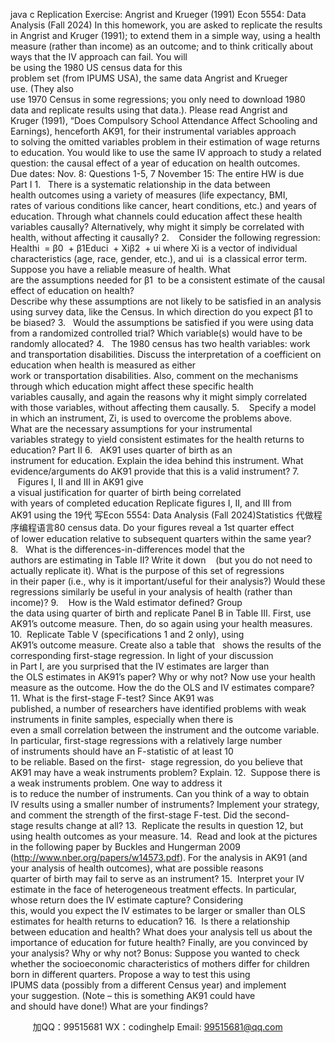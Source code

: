 java c
Replication Exercise: Angrist and Krueger (1991)
Econ 5554: Data Analysis (Fall 2024)
In this homework, you are asked to replicate the results in Angrist and Kruger (1991); to extend them in a simple way, using a health measure (rather than income) as an outcome; and to think critically about ways that the IV approach can fail. You will be using the 1980 US census data for this problem set (from IPUMS USA), the same data Angrist and Krueger use. (They also use 1970 Census in some regressions; you only need to download 1980 data and replicate results using that data.).
Please read Angrist and Kruger (1991), “Does Compulsory School Attendance Affect Schooling and Earnings), henceforth AK91, for their instrumental variables approach to solving the omitted variables problem in their estimation of wage returns to education. You would like to use the same IV approach to study a related question: the causal effect of a year of education on health outcomes.
Due dates:
Nov. 8: Questions 1-5, 7
November 15: The entire HW is due
Part I
1.   There is a systematic relationship in the data between health outcomes using a variety of measures (life
expectancy, BMI, rates of various conditions like cancer, heart conditions, etc.) and years of education.
Through what channels could education affect these health variables causally? Alternatively, why might it simply be correlated with health, without affecting it causally?
2.    Consider the following regression:
Healthi  = β0  + β1Educi  + Xiβ2  + ui
where Xi is a vector of individual characteristics (age, race, gender, etc.), and ui  is a classical error term.
Suppose you have a reliable measure of health. What are the assumptions needed for β1  to be a consistent estimate of the causal effect of education on health? Describe why these assumptions are not likely to be satisfied in an analysis using survey data, like the Census. In which direction do you expect β1 to be biased?
3.   Would the assumptions be satisfied if you were using data from a randomized controlled trial? Which variable(s) would have to be randomly allocated?
4.   The 1980 census has two health variables: work and transportation disabilities. Discuss the interpretation of a coefficient on education when health is measured as either work or transportation disabilities. Also, comment on the mechanisms through which education might affect these specific health variables causally, and again the reasons why it might simply correlated with those variables, without affecting them causally.
5.    Specify a model in which an instrument, Zi, is used to overcome the problems above. What are the
necessary assumptions for your instrumental variables strategy to yield consistent estimates for the health returns to education?
Part II
6.   AK91 uses quarter of birth as an instrument for education. Explain the idea behind this instrument. What evidence/arguments do AK91 provide that this is a valid instrument?
7.    Figures I, II and III in AK91 give a visual justification for quarter of birth being correlated with years of completed education
Replicate figures I, II, and III from AK91 using the 19代 写Econ 5554: Data Analysis (Fall 2024)Statistics
代做程序编程语言80 census data. Do your figures reveal a 1st quarter effect of lower education relative to subsequent quarters within the same year?
8.   What is the differences-in-differences model that the authors are estimating in Table II? Write it down    (but you do not need to actually replicate it). What is the purpose of this set of regressions in their paper (i.e., why is it important/useful for their analysis?) Would these regressions similarly be useful in your analysis of health (rather than income)?
9.    How is the Wald estimator defined? Group the data using quarter of birth and replicate Panel B in Table III. First, use AK91’s outcome measure. Then, do so again using your health measures.
10.  Replicate Table V (specifications 1 and 2 only), using AK91’s outcome measure. Create also a table that   shows the results of the corresponding first-stage regression. In light of your discussion in Part I, are you surprised that the IV estimates are larger than the OLS estimates in AK91’s paper? Why or why not?
Now use your health measure as the outcome. How the do the OLS and IV estimates compare?
11. What is the first-stage F-test? Since AK91 was published, a number of researchers have identified
problems with weak instruments in finite samples, especially when there is even a small correlation between the instrument and the outcome variable. In particular, first-stage regressions with a relatively large number of instruments should have an F-statistic of at least 10 to be reliable. Based on the first-  stage regression, do you believe that AK91 may have a weak instruments problem? Explain.
12.  Suppose there is a weak instruments problem. One way to address it is to reduce the number of
instruments. Can you think of a way to obtain IV results using a smaller number of instruments?
Implement your strategy, and comment the strength of the first-stage F-test. Did the second-stage results change at all?
13.  Replicate the results in question 12, but using health outcomes as your measure.
14.  Read and look at the pictures in the following paper by Buckles and Hungerman 2009
(http://www.nber.org/papers/w14573.pdf). For the analysis in AK91 (and your analysis of health outcomes), what are possible reasons quarter of birth may fail to serve as an instrument?
15.  Interpret your IV estimate in the face of heterogeneous treatment effects. In particular, whose return
does the IV estimate capture? Considering this, would you expect the IV estimates to be larger or smaller than OLS estimates for health returns to education?
16.  Is there a relationship between education and health? What does your analysis tell us about the
importance of education for future health? Finally, are you convinced by your analysis? Why or why not?
Bonus: Suppose you wanted to check whether the socioeconomic characteristics of mothers differ for children born in different quarters. Propose a way to test this using IPUMS data (possibly from a different Census year) and implement your suggestion. (Note – this is something AK91 could have and should have done!) What are your findings?





         
加QQ：99515681  WX：codinghelp  Email: 99515681@qq.com
